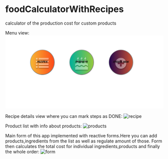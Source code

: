 # foodCalculatorWithRecipes
calculator of the production cost for custom products
  
Menu view:
![menu](screen1menu.png)

Recipe details view where you can mark steps as DONE:
![recipe](foodCalculatorWithRecipes/screen2recipe.png)

Product list with info about products:
![products](foodCalculatorWithRecipes/src/assets/screens/screen3products.png)

Main form of this app implemented with reactive forms.Here you can add products,ingredients from the list as well as regulate amount of those. Form then calculates the total cost for individual ingredients,products and finally the whole order:
![form](foodCalculatorWithRecipes/src/assets/screens/screen4form.png)

